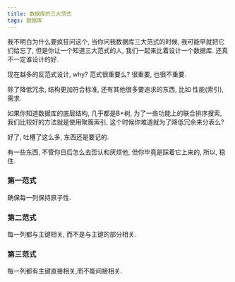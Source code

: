 ```yaml
---
title: 数据库的三大范式
tags: 数据库
---
```


我不明白为什么要疯狂问这个,  当你问我数据库三大范式的时候, 我可能早就把它们给忘了, 但是你让一个知道三大范式的人, 我们一起来比着设计一个数据库. 还真不一定谁设计的好.

现在越多的反范式设计,  why?  范式很重要么? 很重要, 也很不重要.

除了降低冗余, 结构更加符合标准, 还有其他很多要追求的东西,  比如 性能(索引), 需求.

如果你知道数据库的底层结构, 几乎都是B+树,  为了一些功能上的联合排序搜索,  我们比较好的方法就是使用聚簇索引, 这个时候你难道就为了降低冗余来分表么?


好了, 吐槽了这么多,  东西还是要记的.

有一些东西, 不管你日后怎么去否认和厌烦他, 但你毕竟是踩着它上来的, 所以, 稳住.

### 第一范式

确保每一列保持原子性.

### 第二范式

每一列都与主键相关, 而不是与主键的部分相关.

### 第三范式

每一列都有主键直接相关,而不能间接相关.
